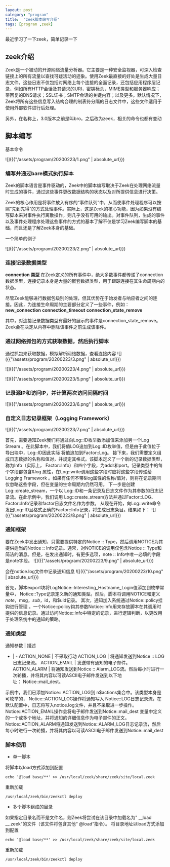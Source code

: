 ```yaml
---
layout: post
category: "program"
title:  "zeek脚本编写介绍"
tags: [program ,zeek]
---
```


最近学习了一下zeek，简单记录一下

## zeek介绍
Zeek是一个被动的开源网络流量分析器。它主要是一种安全监视器，可深入检查链接上的所有流量以查找可疑活动的迹象。使用Zeek最直接的好处是生成大量日志文件。这些日志不仅包括对网络上每个连接的全面记录，还包括应用程序层记录，例如所有HTTP会话及其请求的URI，密钥标头，MIME类型和服务器响应；带回复的DNS请求；SSL证书；SMTP会话的关键内容；以及更多。默认情况下，Zeek将所有这些信息写入结构合理的制表符分隔的日志文件中，这些文件适用于使用外部软件进行后处理。

另外，在名称上，3.0版本之前是叫bro，之后改为zeek，相关的命令也都有变动

## 脚本编写
基本命令

![]({{"/assets/program/20200223/1.png" | absolute_url}})

### 编写并通过bare模式执行脚本
Zeek的脚本语言是事件驱动的，Zeek中的脚本编写取决于Zeek在处理网络流量时生成的事件，通过这些事件更改数据结构的状态以及对所提供信息进行决策。

Zeek的核心作用是将事件放入有序的“事件队列”中，从而使事件处理程序可以按照“先到先得”的方式处理事件。实际上，这是Zeek的核心功能，因为如果没有编写脚本来对事件执行离散操作，则几乎没有可用的输出。对事件队列，生成的事件以及事件处理程序处理这些事件的方式的基本了解不仅是学习Zeek编写脚本的基础，而且还是了解Zeek本身的基础。

一个简单的例子

![]({{"/assets/program/20200223/2.png" | absolute_url}})

### 连接记录数据类型
**connection 类型**
在Zeek定义的所有事件中，绝大多数事件都传递了connection数据类型，连接记录本身是大量的嵌套数据类型，用于跟踪连接在其生命周期内的状态。

尽管Zeek能够进行数据包级别的处理，但其优势在于始发者与响应者之间的连接。因此，为连接生命周期的主要部分定义了一些事件，例如：
**new_connection**
**connection_timeout**
**connection_state_remove**

其中，对连接记录数据类型有最好的展示的事件是connection_state_remove。Zeek会在决定从内存中删除该事件之前生成该事件。

### 通过网络抓包的方式获取数据，然后执行脚本
通过抓包来获取数据，模拟解析网络数据，查看连接内容
![]({{"/assets/program/20200223/3.png" | absolute_url}})

![]({{"/assets/program/20200223/4.png" | absolute_url}})

![]({{"/assets/program/20200223/5.png" | absolute_url}})

### 记录源IP和访问IP，并计算两次访问间隔时间
![]({{"/assets/program/20200223/6.png" | absolute_url}})

### 自定义日志记录框架（Logging Framework）
![]({{"/assets/program/20200223/7.png" | absolute_url}})

首先，需要通知Zeek我们将通过向Log::ID枚举数添加值来添加另一个Log Stream 。在此脚本中，我们将值LOG追加到Log::ID枚举值，但是由于此值位于导出块中，Log::ID因此实际 将值追加到Factor::Log。
接下来，我们需要定义组成日志数据的名称和值对，并规定其格式。该脚本定义了一个新的记录数据类型，称为Info（实际上， Factor::Info）和四个字段，为addr和port。记录类型中的每个字段都包含&log 属性，在Log::write调用这些字段时应将这些字段传递给Logging Framework 。如果有任何不带&log属性的名称/值对，则将在记录期间仅忽略这些字段，但在变量的生命周期内仍然可用。
下一步是创建Log::create_stream，一个以 Log::ID和一条记录及日志文件作为其参数的日志记录流。在此示例中，我们调用 Log::create_stream方法并通过Factor::LOG、 Factor::Info记录和factor日志文件名作为参数。
从现在开始，向Log::write命令发出Log::ID且格式正确的Factor::Info记录，将生成日志条目。结果如下：
![]({{"/assets/program/20200223/8.png" | absolute_url}})

### 通知框架
要在Zeek中发出通知，只需要提供特定的Notice :: Type，然后调用NOTICE为其提供适当的Notice :: Info记录。通常，对NOTICE的调用仅包含Notice :: Type和简洁的消息。但是，在发出通知时，有更多选项，note :: Info中唯一必填的字段是note字段。
![]({{"/assets/program/20200223/9.png" | absolute_url}})

会在notice.log文件中记录通知信息
![]({{"/assets/program/20200223/10.png" | absolute_url}})

首先，脚本export块将LogNotice::Interesting_Hostname_Login值添加到枚举常量中， Notice::Type记录定义新的通知类型。然后，脚本将调用NOTICE和定义 $note，$msg，$sub，$id，和$uid记录。
其次，通知加入系统通过Notice::policy挂钩进行管理 。一个Notice::policy钩其参数Notice::Info用来存放脚本在其调用时提供的信息记录。通过访问Notice::Info中特定的记录，进行逻辑判断，以更改用于处理系统中的通知的策略。

### 通知类型
通知参数 | 描述
- | -
ACTION_NONE | 不采取行动
ACTION_LOG | 将通知发送到Notice :: LOG日志记录流。
ACTION_EMAIL | 发送带有通知的电子邮件。
ACTION_ALARM | 将通知发送到Notice :: Alarm_LOG流。然后每小时进行一次轮播，并将其内容以可读ASCII电子邮件发送到以下地址： Notice::mail_dest。


示例中，我们已添加Notice:: ACTION_LOG到 n$actions集合中。该类型本身是可枚举的， 
Notice::ACTION_LOG操作将通知写入 Notice::LOG日志记录流，在默认配置中，日志将写入notice.log文件，并且不采取进一步操作。
Notice::ACTION_EMAIL操作会将电子邮件发送到Notice::mail_dest 变量中定义的一个或多个地址，并将通知的详细信息作为电子邮件的正文。
Notice::ACTION_ALARM将通知发送到Notice::ALARM_LOG日志记录流，然后每小时进行一次轮播，并将其内容以可读ASCII电子邮件发送到Notice::mail_dest 

### 脚本使用
+ 单一脚本   

将脚本以load方式添加到配置
```
echo ‘@load base/**' >> /usr/local/zeek/share/zeek/site/local.zeek
```
重新加载
```
/usr/local/zeek/bin/zeekctl deploy
```

+ 多个脚本组成的目录

如果指定目录名而不是文件名，则Zeek将尝试在该目录中加载名为" __load __.zeek"的文件（该文件将包含其他“ @load”指令）。
将目录地址以load方式添加到配置
```
echo ‘@load base/**' >> /usr/local/zeek/share/zeek/site/local.zeek
```
重新加载
```
/usr/local/zeek/bin/zeekctl deploy
```
